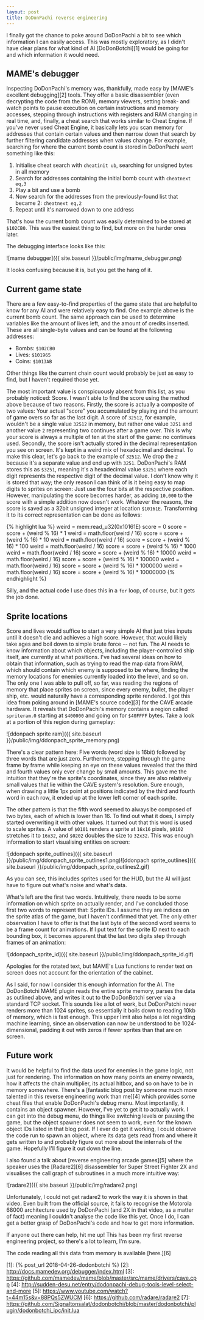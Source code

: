 ```yaml
---
layout: post
title: DoDonPachi reverse engineering
---
```


I finally got the chance to poke around DoDonPachi a bit to see which
information I can easily access. This was mostly exploratory, as I didn't have
clear plans for what kind of AI [DoDonBotchi][1] would be going for and which
information it would need.

## MAME's debugger

Inspecting DoDonPachi's memory was, thankfully, made easy by [MAME's excellent
debugging][2] tools. They offer a basic disassembler (even decrypting the code
from the ROM), memory viewers, setting break- and watch points to pause
execution on certain instructions and memory accesses, stepping through
instructions with registers and RAM changing in real time, and, finally, a
cheat search that works similar to Cheat Engine. If you've never used Cheat
Engine, it basically lets you scan memory for addresses that contain certain
values and then narrow down that search by further filtering candidate
addresses when values change. For example, searching for where the current bomb
count is stored in DoDonPachi went something like this:

1. Initialise cheat search with `cheatinit ub`, searching for unsigned bytes in
   all memory
2. Search for addresses containing the initial bomb count with `cheatnext eq,3`
3. Play a bit and use a bomb
4. Now search for the addresses from the previously-found list that became 2:
   `cheatnext eq,2`
5. Repeat until it's narrowed down to one address

That's how the current bomb count was easily determined to be stored at
`$102CB0`. This was the easiest thing to find, but more on the harder ones
later.

The debugging interface looks like this:

![mame debugger]({{ site.baseurl }}/public/img/mame_debugger.png)

It looks confusing because it is, but you get the hang of it.

## Current game state

There are a few easy-to-find properties of the game state that are helpful to
know for any AI and were relatively easy to find. One example above is the
current bomb count. The same approach can be used to determine variables like
the amount of lives left, and the amount of credits inserted. These are all
single-byte values and can be found at the following addresses:

* Bombs: `$102CB0`
* Lives: `$101965`
* Coins: `$1013AB`

Other things like the current chain count would probably be just as easy to
find, but I haven't required those yet.

The most important value is conspicuously absent from this list, as you
probably noticed: Score. I wasn't able to find the score using the method above
because of two reasons. Firstly, the score is actually a composite of two
values: Your actual "score" you accumulated by playing and the amount of game
overs so far as the last digit. A score of `32512`, for example, wouldn't be a
single value `32512` in memory, but rather one value `3251` and another value
`2` representing two continues after a game over. This is why your score is
always a multiple of ten at the start of the game: no continues used. Secondly,
the score isn't actually stored in the decimal representation you see on
screen. It's kept in a weird mix of hexadecimal and decimal. To make this
clear, let's go back to the example of `32512`. We drop the `2` because it's a
separate value and end up with `3251`. DoDonPachi's RAM stores this as `$3251`,
meaning it's a hexadecimal value `$3251` where each digit represents the
respective digit of the decimal value. I don't know why it is stored that way;
the only reason I can think of is it being easy to map digits to sprites on
screen: Just use the four bits at the respective position. However,
manipulating the score becomes harder, as adding `10,000` to the score with a
simple addition now doesn't work. Whatever the reasons, the score is saved as a
32bit unsigned integer at location `$10161E`. Transforming it to its correct
representation can be done as follows:

{% highlight lua %}
weird = mem:read_u32(0x10161E)
score = 0
score = score + (weird % 16) * 1
weird = math.floor(weird / 16)
score = score + (weird % 16) * 10
weird = math.floor(weird / 16)
score = score + (weird % 16) * 100
weird = math.floor(weird / 16)
score = score + (weird % 16) * 1000
weird = math.floor(weird / 16)
score = score + (weird % 16) * 10000
weird = math.floor(weird / 16)
score = score + (weird % 16) * 100000
weird = math.floor(weird / 16)
score = score + (weird % 16) * 1000000
weird = math.floor(weird / 16)
score = score + (weird % 16) * 10000000
{% endhighlight %}

Silly, and the actual code I use does this in a `for` loop, of course, but it
gets the job done.

## Sprite locations

Score and lives would suffice to start a very simple AI that just tries inputs
until it doesn't die and achieves a high score. However, that would likely take
ages and boil down to simple brute force -- not fun. The AI needs to know
information about which objects, including the player-controlled ship itself,
are currently at what positions. I've had several ideas on how to obtain that
information, such as trying to read the map data from RAM, which should contain
which enemy is supposed to be where, finding the memory locations for enemies
currently loaded into the level, and so on. The only one I was able to pull
off, so far, was reading the regions of memory that place sprites on screen,
since every enemy, bullet, the player ship, etc. would naturally have a
corresponding sprite rendered. I got this idea from poking around in [MAME's
source code][3] for the CAVE arcade hardware. It reveals that DoDonPachi's
memory contains a region called `spriteram.0` starting at `$400000` and going
on for `$40FFFF` bytes. Take a look at a portion of this region during gameplay:

![ddonpach sprite ram]({{ site.baseurl }}/public/img/ddonpach_sprite_memory.png)

There's a clear pattern here: Five words (word size is 16bit) followed by three
words that are just zero. Furthermore, stepping through the game frame by frame
while keeping an eye on these values revealed that the third and fourth values
only ever change by small amounts. This gave me the intuition that they're the
sprite's coordinates, since they are also relatively small values that lie
within the CAVE system's resolution. Sure enough, when drawing a little 1px
point at positions indicated by the third and fourth word in each row, it ended
up at the lower left corner of each sprite.

The other pattern is that the fifth word seemed to always be composed of two
bytes, each of which is lower than 16. To find out what it does, I simply
started overwriting it with other values. It turned out that this word is used
to scale sprites. A value of `$0101` renders a sprite at `16x16` pixels,
`$0102` stretches it to `16x32`, and `$0202` doubles the size to `32x32`. This
was enough information to start visualising entities on screen:

![ddonpach sprite_outlines]({{ site.baseurl }}/public/img/ddonpach_sprite_outlines1.png)![ddonpach sprite_outlines]({{ site.baseurl }}/public/img/ddonpach_sprite_outlines2.gif)

As you can see, this includes sprites used for the HUD, but the AI will just
have to figure out what's noise and what's data.

What's left are the first two words. Intuitively, there needs to be some
information on which sprite on actually render, and I've concluded those first
two words to represent that: Sprite IDs. I assume they are indices on the
sprite atlas of the game, but I haven't confirmed that yet. The only other
observation I have to offer is that the last byte of the second word seems to
be a frame count for animations. If I put text for the sprite ID next to each
bounding box, it becomes apparent that the last two digits step through frames
of an animation:

![ddonpach_sprite_id]({{ site.baseurl }}/public/img/ddonpach_sprite_id.gif)

Apologies for the rotated text, but MAME's Lua functions to render text on
screen does not account for the orientation of the cabinet.

As I said, for now I consider this enough information for the AI. The
DoDonBotchi MAME plugin reads the entire sprite memory, parses the data as
outlined above, and writes it out to the DoDonBotchi server via a standard TCP
socket. This sounds like a lot of work, but DoDonPatchi never renders more than
1024 sprites, so essentially it boils down to reading 10kb of memory, which is
fast enough. This upper limit also helps a lot regarding machine learning,
since an observation can now be understood to be 1024-dimensional, padding it
out with zeros if fewer sprites than that are on screen.

## Future work

It would be helpful to find the data used for enemies in the game logic, not
just for rendering. The information on how many points an enemy rewards, how it
affects the chain multiplier, its actual hitbox, and so on have to be in memory
somewhere. There's a [fantastic blog post by someone much more talented in this
reverse engineering work than me][4] which provides some cheat files that
enable DoDonPachi's debug menu. Most importantly, it contains an object
spawner. However, I've yet to get it to actually work. I can get into the debug
menu, do things like switching levels or pausing the game, but the object
spawner does not seem to work, even for the known object IDs listed in that
blog post. If I ever do get it working, I could observe the code run to spawn
an object, where its data gets read from and where it gets written to and
probably figure out more about the internals of the game. Hopefully I'll figure
it out down the line.

I also found a talk about [reverse engineering arcade games][5] where the
speaker uses the [Radare2][6] disassembler for Super Street Fighter 2X and
visualises the call graph of subroutines in a much more intuitive way:

![radare2]({{ site.baseurl }}/public/img/radare2.png)

Unfortunately, I could not get radare2 to work the way it is shown in that
video. Even built from the official source, it fails to recognise the Motorola
68000 architecture used by DoDonPachi (and 2X in that video, as a matter of
fact) meaning I couldn't analyse the code like this yet. Once I do, I can get a
better grasp of DoDonPachi's code and how to get more information.

If anyone out there can help, hit me up! This has been my first reverse
engineering project, so there's a lot to learn, I'm sure.

The code reading all this data from memory is available [here.][6]


[1]: {% post_url 2018-04-26-dodonbotchi %}
[2]: http://docs.mamedev.org/debugger/index.html
[3]: https://github.com/mamedev/mame/blob/master/src/mame/drivers/cave.cpp
[4]: http://sudden-desu.net/entry/dodonpachi-debug-tools-level-select-and-more
[5]: https://www.youtube.com/watch?t=44m15s&v=88PQs5ZWUCM
[6]: https://github.com/radare/radare2
[7]: https://github.com/Signaltonsalat/dodonbotchi/blob/master/dodonbotchi/plugin/dodonbotchi_ipc/init.lua
